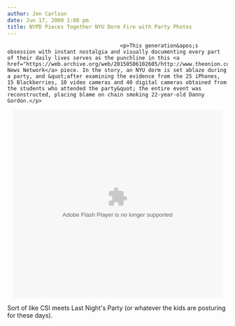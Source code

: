 ```yaml
---
author: Jen Carlson
date: Jun 17, 2009 1:08 pm
title: NYPD Pieces Together NYU Dorm Fire with Party Photos
---
```


	
										<p>This generation&apos;s obsession with instant nostalgia and visually documenting every part of their daily lives serves as the punchline in this <a href="https://web.archive.org/web/20150506102605/http://www.theonion.com/content/video/police_slog_through_40_000">Onion News Network</a> piece. In the story, an NYU dorm is set ablaze during a party, and &quot;after examining the evidence from the 25 iPhones, 15 Blackberries, 10 video cameras and 40 digital cameras obtained from the students who attended the party&quot; the entire event was reconstructed, placing blame on chain smoking 22-year-old Danny Gordon.</p>

<center><object width="480" height="430"><param name="allowfullscreen" value="true"><param name="allowscriptaccess" value="always"><param name="movie" value="http://www.theonion.com/content/themes/common/assets/onn_embed/embedded_player.swf?image=http%3A%2F%2Fwww.theonion.com%2Fcontent%2Ffiles%2Fimages%2FAPARTMENT_FIRES_article.jpg&amp;videoid=95143&amp;title=Police%20Slog%20Through%2040%2C000%20Insipid%20Party%20Pics%20To%20Find%20Cause%20Of%20Dorm%20Fire"><param name="wmode" value="transparent"><embed src="https://web.archive.org/web/20150506102605oe_/http://www.theonion.com/content/themes/common/assets/onn_embed/embedded_player.swf" type="application/x-shockwave-flash" allowscriptaccess="always" allowfullscreen="true" wmode="transparent" width="480" height="430" flashvars="image=http%3A%2F%2Fwww.theonion.com%2Fcontent%2Ffiles%2Fimages%2FAPARTMENT_FIRES_article.jpg&amp;videoid=95143&amp;title=Police%20Slog%20Through%2040%2C000%20Insipid%20Party%20Pics%20To%20Find%20Cause%20Of%20Dorm%20Fire"></object><br></center>

<p>Sort of like CSI meets Last Night&apos;s Party (or whatever the kids are posturing for these days).</p>					
										
									
				